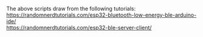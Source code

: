 The above scripts draw from the following tutorials:          
https://randomnerdtutorials.com/esp32-bluetooth-low-energy-ble-arduino-ide/          
https://randomnerdtutorials.com/esp32-ble-server-client/
